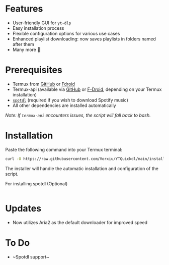
# Features

- User-friendly GUI for `yt-dlp`
- Easy installation process
- Flexible configuration options for various use cases
- Enhanced playlist downloading: now saves playlists in folders named after them
- Many more 👀

# Prerequisites

- Termux from [GitHub](https://github.com/termux/termux-app/releases) or [Fdroid](https://f-droid.org/en/packages/com.termux/)
- Termux-api (available via [GitHub](https://github.com/termux/termux-api/releases/tag/v0.50.1) or [F-Droid](https://f-droid.org/en/packages/com.termux.api/), depending on your Termux installation)
- [`spotdl`](https://github.com/spotDL/spotify-downloader) (required if you wish to download Spotify music)
- All other dependencies are installed automatically

*Note: If `termux-api` encounters issues, the script will fall back to bash.*

# Installation

Paste the following command into your Termux terminal:

```bash
curl -O https://raw.githubusercontent.com/Vorxiu/YTQuickdl/main/installer.sh && chmod +x installer.sh && ./installer.sh
```

The installer will handle the automatic installation and configuration of the script.

For installing spotdl (Optional)
```pkg i rust -y && pip install -U spotdl
```

# Updates

- Now utilizes Aria2 as the default downloader for improved speed

# To Do

- ~Spotdl support~